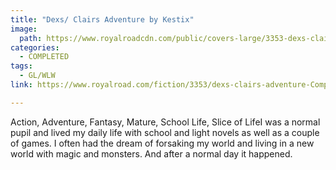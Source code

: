 ```yaml
---
title: "Dexs/ Clairs Adventure by Kestix"
image:
  path: https://www.royalroadcdn.com/public/covers-large/3353-dexs-clairs-adventure-Completed.jpg
categories:
  - COMPLETED
tags:
  - GL/WLW
link: https://www.royalroad.com/fiction/3353/dexs-clairs-adventure-Completed

---
```

Action, Adventure, Fantasy, Mature, School Life, Slice of LifeI was a normal pupil and lived my daily life with school and light novels as well as a couple of games. I often had the dream of forsaking my world and living in a new world with magic and monsters. And after a normal day it happened.

